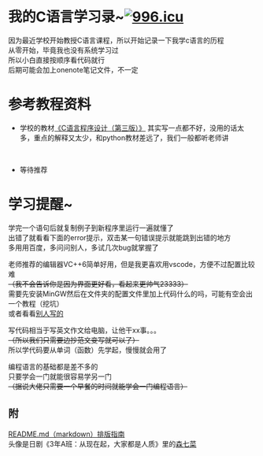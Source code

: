 我的C语言学习录~<a href="https://996.icu"><img src="https://img.shields.io/badge/link-996.icu-red.svg" alt="996.icu" /></a>
====
因为最近学校开始教授C语言课程，所以开始记录一下我学c语言的历程<br>
从零开始，毕竟我也没有系统学习过<br>
所以小白直接按顺序看代码就行<br>
后期可能会加上onenote笔记文件，不一定<br>
# 参考教程资料
 - 学校的教材[《C语言程序设计（第三版）》](https://item.jd.com/69098642544.html)
其实写一点都不好，没用的话太多，重点的解释又太少，和python教材差远了，我们一般都听老师讲<br>
<br>

 - 等待推荐<br>

# 学习提醒~
学完一个语句后就复制例子到新程序里运行一遍就懂了<br>
出错了就看看下面的error提示，双击某一句错误提示就能跳到出错的地方<br>
多用用百度，多问问别人，多试几次bug就掌握了<br>

老师推荐的编辑器VC++6简单好用，但是我更喜欢用vscode，方便不过配置比较难<br>
~~（我不会告诉你是因为界面更好看，看起来更帅气23333）~~<br>
需要先安装MinGW然后在文件夹的配置文件里加上代码什么的吗，可能有空会出一个教程（挖坑）<br>
或者看看[别人写的](https://blog.csdn.net/xiezuozhen/article/details/103930182)<br>

写代码相当于写英文作文给电脑，让他干xx事。。。<br>
~~（所以我们只需要边抄范文变写就可以了）~~<br>
所以学代码要从单词（函数）先学起，慢慢就会用了<br>

编程语言的基础都是差不多的<br>
只要学会一门就能很容易学另一门<br>
~~（据说大佬只需要一个早餐的时间就能学会一门编程语言）~~<br>

附
---
[README.md（markdown）排版指南](https://blog.csdn.net/u012067966/article/details/50736647)<br>
头像是日剧《3年A班：从现在起，大家都是人质》里的[森七菜](https://movie.douban.com/celebrity/1378190/)
